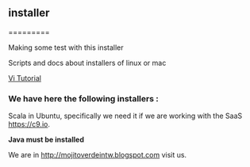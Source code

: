 ## installer
=========

Making some test with this installer

Scripts and docs about installers of linux or mac

[Vi Tutorial](http://www.truth.sk/vim/vimbook-OPL.pdf)

### We have here the following installers :

Scala in Ubuntu, specifically we need it if we are working with the SaaS https://c9.io.

**Java must be installed** 

We are in http://mojitoverdeintw.blogspot.com  visit us. 
